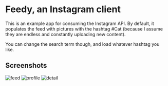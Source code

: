 Feedy, an Instagram client
==========================

This is an example app for consuming the Instagram API. By default, it populates the feed with pictures with the hashtag #Cat (because I assume they are endless and constantly uploading new content).

You can change the search term though, and load whatever hashtag you like.

## Screenshots

![feed](https://raw.github.com/javorosas/feedy/master/screenshots/01.png)
![profile](https://raw.github.com/javorosas/feedy/master/screenshots/02.png)
![detail](https://raw.github.com/javorosas/feedy/master/screenshots/03.png)

